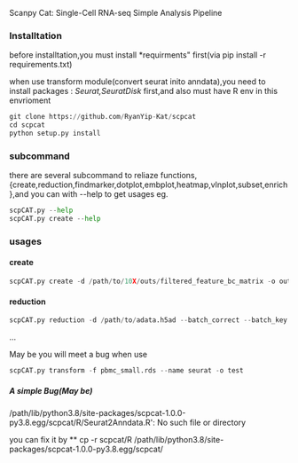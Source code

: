 Scanpy Cat: Single-Cell RNA-seq Simple Analysis Pipeline

### Installtation
before installtation,you must install *requirments" first(via pip install -r requirements.txt)

when use transform module(convert seurat inito anndata),you need to install packages : *Seurat,SeuratDisk*  first,and also must have R env in this envrioment

```python
git clone https://github.com/RyanYip-Kat/scpcat
cd scpcat 
python setup.py install
```
###  subcommand
there are several subcommand to reliaze functions,{create,reduction,findmarker,dotplot,embplot,heatmap,vlnplot,subset,enrich},and you can with --help to get usages
eg.
```python
scpCAT.py --help
scpCAT.py create --help
```

### usages
#### create
```python
scpCAT.py create -d /path/to/10X/outs/filtered_feature_bc_matrix -o output
```

#### reduction
```python
scpCAT.py reduction -d /path/to/adata.h5ad --batch_correct --batch_key "sample" -o output
```
...

May be you will meet a bug when use 
```python
scpCAT.py transform -f pbmc_small.rds --name seurat -o test
```

##### A simple Bug(May be)
/path/lib/python3.8/site-packages/scpcat-1.0.0-py3.8.egg/scpcat/R/Seurat2Anndata.R': No such file or directory

you can fix it by ** cp -r scpcat/R /path/lib/python3.8/site-packages/scpcat-1.0.0-py3.8.egg/scpcat/

